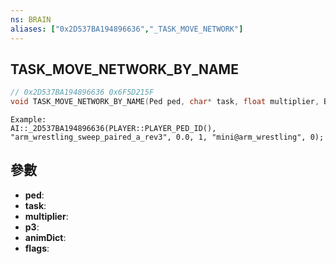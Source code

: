```yaml
---
ns: BRAIN
aliases: ["0x2D537BA194896636","_TASK_MOVE_NETWORK"]
---
```

## TASK_MOVE_NETWORK_BY_NAME

```c
// 0x2D537BA194896636 0x6F5D215F
void TASK_MOVE_NETWORK_BY_NAME(Ped ped, char* task, float multiplier, BOOL p3, char* animDict, int flags);
```

```
Example:  
AI::_2D537BA194896636(PLAYER::PLAYER_PED_ID(), "arm_wrestling_sweep_paired_a_rev3", 0.0, 1, "mini@arm_wrestling", 0);  
```

## 參數
* **ped**: 
* **task**: 
* **multiplier**: 
* **p3**: 
* **animDict**: 
* **flags**: 

